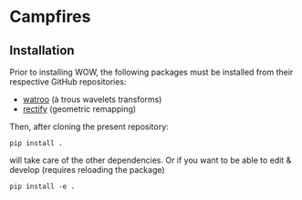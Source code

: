 # Campfires

## Installation

Prior to installing WOW, the following packages must be installed from their respective GitHub repositories: 

 * [watroo](https://github.com/frederic-auchere/wavelets) (à trous wavelets transforms)
 * [rectify](https://github.com/frederic-auchere/rectify) (geometric remapping)

Then, after cloning the present repository:

```shell
pip install .
```

will take care of the other dependencies. Or if you want to be able to edit & develop (requires reloading the package)

```shell
pip install -e .
```
